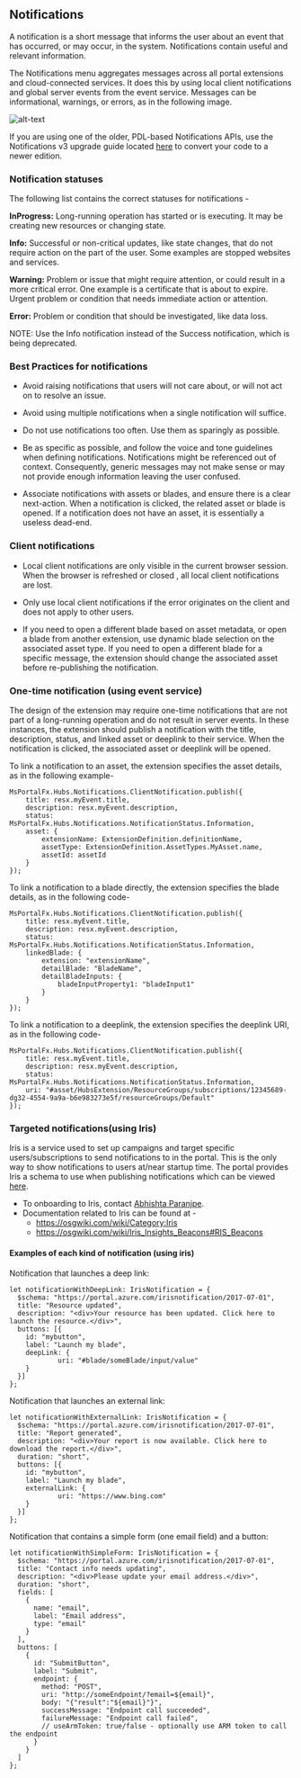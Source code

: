 <a name="notifications"></a>
## Notifications

A notification is a short message that informs the user about an event that has occurred, or may occur, in the system. Notifications contain useful and relevant information.

The Notifications menu aggregates messages across all portal extensions and cloud-connected services. It does this by using local client notifications and global server events from the event service. Messages can be informational, warnings, or errors, as in the following image.

![alt-text](../media/top-extensions-notifications/notification.png "different types of notifications")

If you are using one of the older, PDL-based Notifications APIs, use the Notifications v3 upgrade guide located [here](/portal-sdk/generated/portalfx-notifications-upgrade.md) to convert your code to a newer edition.

<a name="notifications-notification-statuses"></a>
### Notification statuses

The following list contains the correct statuses for notifications -

**InProgress:** Long-running operation has started or is executing. It may be creating new resources or changing state.

**Info:** Successful or non-critical updates, like state changes, that do not require action on the part of the user. Some examples are stopped websites and services.

**Warning:** Problem or issue that might require attention, or could result in a more critical error. One example is a certificate that is about to expire. Urgent problem or condition that needs immediate action or attention. 

**Error:** Problem or condition that should be investigated, like data loss.

NOTE: Use the Info notification instead of the Success notification, which is being deprecated.

<a name="notifications-best-practices-for-notifications"></a>
### Best Practices for notifications

- Avoid raising notifications that users will not care about, or will not act on to resolve an issue.

- Avoid using multiple notifications when a single notification will suffice.

- Do not use notifications too often. Use them as sparingly as possible.

- Be as specific as possible, and follow the voice and tone guidelines when defining notifications. Notifications might be referenced out of context. Consequently, generic messages may not make sense or may not provide enough information leaving the user confused.

- Associate notifications with assets or blades, and ensure there is a clear next-action. When a notification is clicked, the related asset or blade is opened. If a notification does not have an asset, it is essentially a useless dead-end.

<a name="notifications-client-notifications"></a>
### Client notifications

- Local client notifications are only visible in the current browser session. When the browser is refreshed or closed , all local client notifications are lost.

- Only use local client notifications if the error originates on the client and does not apply to other users.

- If you need to open a different blade based on asset metadata, or open a blade from another extension, use dynamic blade selection on the associated asset type. If you need to open a different blade for a specific message, the extension should change the associated asset before re-publishing the notification.

<a name="notifications-one-time-notification-using-event-service"></a>
### One-time notification (using event service)

The design of the extension may require one-time notifications that are not part of a long-running operation and do not result in server events. In these instances, the extension should publish a notification with the title, description, status, and linked asset or deeplink to their service. When the notification is clicked, the associated asset or deeplink will be opened.

To link a notification to an asset, the extension specifies the asset details, as in the following example-

```
MsPortalFx.Hubs.Notifications.ClientNotification.publish({
    title: resx.myEvent.title,
    description: resx.myEvent.description,
    status: MsPortalFx.Hubs.Notifications.NotificationStatus.Information,
    asset: {
        extensionName: ExtensionDefinition.definitionName,
        assetType: ExtensionDefinition.AssetTypes.MyAsset.name,
        assetId: assetId
    }
});
```

To link a notification to a blade directly, the extension specifies the blade details, as in the following code-

```
MsPortalFx.Hubs.Notifications.ClientNotification.publish({
    title: resx.myEvent.title,
    description: resx.myEvent.description,
    status: MsPortalFx.Hubs.Notifications.NotificationStatus.Information,
    linkedBlade: {
        extension: "extensionName",
        detailBlade: "BladeName",
        detailBladeInputs: {
            bladeInputProperty1: "bladeInput1"
        }
    }
});
```

To link a notification to a deeplink, the extension specifies the deeplink URI, as in the following code- 

```
MsPortalFx.Hubs.Notifications.ClientNotification.publish({
    title: resx.myEvent.title,
    description: resx.myEvent.description,
    status: MsPortalFx.Hubs.Notifications.NotificationStatus.Information,
    uri: "#asset/HubsExtension/ResourceGroups/subscriptions/12345689-dg32-4554-9a9a-b6e983273e5f/resourceGroups/Default"
});
```

<a name="notifications-targeted-notifications-using-iris"></a>
### Targeted notifications(using Iris)

Iris is a service used to set up campaigns and target specific users/subscriptions to send notifications to in the portal. This is the only way to show notifications to users at/near startup time. The portal provides Iris a schema to use when publishing notifications which can be viewed [here](https://microsoft.sharepoint.com/teams/azureteams/aapt/azureux/portalfx/_layouts/15/WopiFrame.aspx?sourcedoc={c57ed3dc-3b5c-4c1d-8633-d64b0b6c79cb}&action=edit&wd=target%28Hubs%2FNotifications.one%7C975dc327-f8f3-49b2-b4f4-7b135e6beeac%2FIRIS%5C%2FOneRM%20Notifications%7Cae8f0c94-44d7-4523-afa8-293ae89120d2%2F%29&wdorigin=703).
		
- To onboarding to Iris, contact [Abhishta Paranjpe](mailto:abhishp@microsoft.com).
- Documentation related to Iris can be found at -
	- https://osgwiki.com/wiki/Category:Iris 
	- https://osgwiki.com/wiki/Iris_Insights_Beacons#RIS_Beacons 

<a name="notifications-targeted-notifications-using-iris-examples-of-each-kind-of-notification-using-iris"></a>
#### Examples of each kind of notification (using iris)

Notification that launches a deep link:

```
let notificationWithDeepLink: IrisNotification = {
  $schema: "https://portal.azure.com/irisnotification/2017-07-01",
  title: "Resource updated",
  description: "<div>Your resource has been updated. Click here to launch the resource.</div>",
  buttons: [{
    id: "mybutton",
    label: "Launch my blade",
    deepLink: {
            uri: "#blade/someBlade/input/value"
    }
  }]
};
```

Notification that launches an external link:

```
let notificationWithExternalLink: IrisNotification = {
  $schema: "https://portal.azure.com/irisnotification/2017-07-01",
  title: "Report generated",
  description: "<div>Your report is now available. Click here to download the report.</div>",
  duration: "short",
  buttons: [{
    id: "mybutton",
    label: "Launch my blade",
    externalLink: {
            uri: "https://www.bing.com"
    }
  }]
};
```

Notification that contains a simple form (one email field) and a button:

```
let notificationWithSimpleForm: IrisNotification = {
  $schema: "https://portal.azure.com/irisnotification/2017-07-01",
  title: "Contact info needs updating",
  description: "<div>Please update your email address.</div>",
  duration: "short",
  fields: [
    {
      name: "email",
      label: "Email address",
      type: "email"
    }
  ],
  buttons: [
    {
      id: "SubmitButton",
      label: "Submit",
      endpoint: {
        method: "POST",
        uri: "http://someEndpoint/?email=${email}",
        body: "{"result":"${email}"}",
        successMessage: "Endpoint call succeeded",
        failureMessage: "Endpoint call failed",
        // useArmToken: true/false - optionally use ARM token to call the endpoint
      }
    }
  ]
};
```